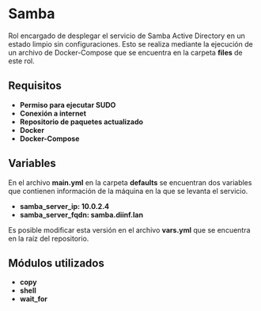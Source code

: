 
Samba
=========

Rol encargado de desplegar el servicio de Samba Active Directory en un estado limpio sin configuraciones. Esto se realiza mediante la ejecución de un archivo de Docker-Compose que se encuentra en la carpeta **files** de este rol.

Requisitos
------------

-   **Permiso para ejecutar SUDO**
-   **Conexión a internet**
-   **Repositorio de paquetes actualizado**
-   **Docker**
-   **Docker-Compose**

Variables
--------------

En el archivo **main.yml** en la carpeta **defaults** se encuentran dos variables que contienen información de la máquina en la que se levanta el servicio.

 - **samba_server_ip: 10.0.2.4**
 - **samba_server_fqdn: samba.diinf.lan**

Es posible modificar esta versión en el archivo **vars.yml** que se encuentra en la raíz del repositorio.

Módulos utilizados
------------

 - **copy**
 - **shell**
 - **wait_for**

